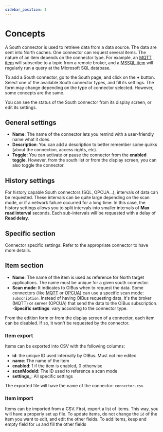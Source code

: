 ```yaml
---
sidebar_position: 1
---
```


# Concepts
A South connector is used to retrieve data from a data source. The data are sent into North caches. 
One connector can request several items. The nature of an item depends on the connector type. For example, an 
[MQTT item](./mqtt.md) will subscribe to a topic from a remote broker, and a [MSSQL item](./mssql.md) will regularly 
run a query at the Microsoft SQL database.

To add a South connector, go to the South page, and click on the **+** button. Select one of the available South 
connector types, and fill its settings. The form may change depending on the type of connector selected. However, some 
concepts are the same.

You can see the status of the South connector from its display screen, or edit its settings.

## General settings
- **Name**: The name of the connector lets you remind with a user-friendly name what it does. 
- **Description**: You can add a description to better remember some quirks (about the connection, access rights, etc). 
- **Toggle**: You can activate or pause the connector from the **enabled toggle**. However, from the south list or from 
the display screen, you can also toggle the connector.

## History settings
For history capable South connectors (SQL, OPCUA...), intervals of data can be requested. These intervals can be quite large 
depending on the scan mode, or if a network failure occurred for a long time. In this case, the history settings allows you
to split intervals into smaller intervals of **Max read interval** seconds. Each sub-intervals will be requested with a delay
of **Read delay**.

## Specific section
Connector specific settings. Refer to the appropriate connector to have more details.

## Item section
- **Name**: The name of the item is used as reference for North target applications. The name must be unique for a given 
south connector.
- **Scan mode**: It indicates to OIBus when to request the data. Some connectors (like [MQTT](./mqtt.md) or [OPCUA](./opcua.md))
can use a specific scan mode: `subscription`. Instead of having OIBus requesting data, it's the broker (MQTT) or server (OPCUA)
that send the data to the OIBus subscription.
-**Specific settings**: vary according to the connector type.

From the edition form or from the display screen of a connector, each item can be disabled. If so, it won't be requested 
by the connector.

### Item export
Items can be exported into CSV with the following columns:
- **id**: the unique ID used internally by OIBus. Must not me edited
- **name**: The name of the item
- **enabled**: 1 if the item is enabled, 0 otherwise
- **scanModeId**: The ID used to reference a scan mode
- **settings_**: All specific settings

The exported file will have the name of the connector: `connector.csv`.

### Item import
Items can be imported from a CSV. First, export a list of items. This way, you will have a properly set up file.
To update items, do not change the `id` of the item you want to edit, and edit the other fields.
To add items, keep and empty field for `id` and fill the other fields



